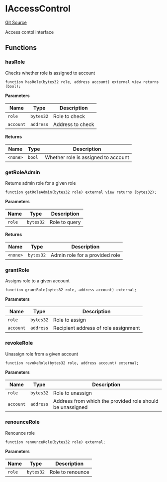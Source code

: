 # IAccessControl
[Git Source](https://github.com/ubiquity/ubiquity-dollar/blob/edf5f533467baa5ab7defe2b4b5180fa47724cdb/src/dollar/interfaces/IAccessControl.sol)

Access contol interface


## Functions
### hasRole

Checks whether role is assigned to account


```solidity
function hasRole(bytes32 role, address account) external view returns (bool);
```
**Parameters**

|Name|Type|Description|
|----|----|-----------|
|`role`|`bytes32`|Role to check|
|`account`|`address`|Address to check|

**Returns**

|Name|Type|Description|
|----|----|-----------|
|`<none>`|`bool`|Whether role is assigned to account|


### getRoleAdmin

Returns admin role for a given role


```solidity
function getRoleAdmin(bytes32 role) external view returns (bytes32);
```
**Parameters**

|Name|Type|Description|
|----|----|-----------|
|`role`|`bytes32`|Role to query|

**Returns**

|Name|Type|Description|
|----|----|-----------|
|`<none>`|`bytes32`|Admin role for a provided role|


### grantRole

Assigns role to a given account


```solidity
function grantRole(bytes32 role, address account) external;
```
**Parameters**

|Name|Type|Description|
|----|----|-----------|
|`role`|`bytes32`|Role to assign|
|`account`|`address`|Recipient address of role assignment|


### revokeRole

Unassign role from a given account


```solidity
function revokeRole(bytes32 role, address account) external;
```
**Parameters**

|Name|Type|Description|
|----|----|-----------|
|`role`|`bytes32`|Role to unassign|
|`account`|`address`|Address from which the provided role should be unassigned|


### renounceRole

Renounce role


```solidity
function renounceRole(bytes32 role) external;
```
**Parameters**

|Name|Type|Description|
|----|----|-----------|
|`role`|`bytes32`|Role to renounce|


